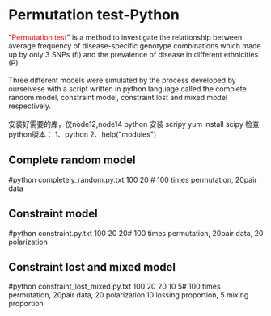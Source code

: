 # Permutation test-Python
"<font color=Red>Permutation test</font>" is a method to investigate the relationship between average frequency of disease-specific genotype combinations which made up by only 3 SNPs (fi) and the prevalence of disease in different ethnicities (P).<br> <br> Three different models were simulated by the process developed by ourselvese with a script written in python language called the complete random model, constraint model, constraint lost and mixed model respectively.<br> <br>安装好需要的库，仅node12,node14 python 安装 scripy
yum install scipy
检查python版本：
1、python
2、help("modules")
## Complete random model
#python completely_random.py.txt 100 20 # 100 times permutation, 20pair data
## Constraint model
#python constraint.py.txt 100 20 20# 100 times permutation, 20pair data, 20 polarization
## Constraint lost and mixed model
#python constraint_lost_mixed.py.txt 100 20 20 10 5# 100 times permutation, 20pair data, 20 polarization,10 lossing proportion, 5 mixing  proportion
